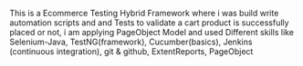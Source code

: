 This is a Ecommerce Testing Hybrid Framework where i was build write automation scripts and and Tests to validate a cart product is successfully placed or not, i am applying PageObject Model and used Different skills like Selenium-Java, TestNG(framework), Cucumber(basics), Jenkins (continuous integration), git & github, ExtentReports, PageObject
